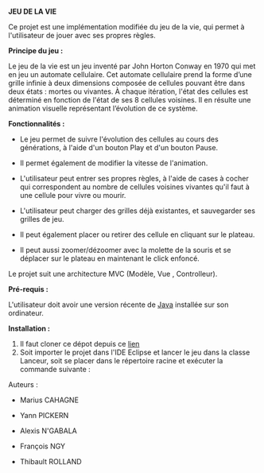 **JEU DE LA VIE**

Ce projet est une implémentation modifiée du jeu de la vie, qui permet à l'utilisateur de jouer avec ses propres règles.


**Principe du jeu :**

Le jeu de la vie est un jeu inventé par John Horton Conway en 1970 qui met en jeu un automate cellulaire. Cet automate cellulaire prend
la forme d’une grille infinie à deux dimensions composée de cellules pouvant être dans deux états : mortes ou
vivantes. À chaque itération, l'état des cellules est déterminé en fonction de l'état de ses 8 cellules voisines.
Il en résulte une animation visuelle représentant l’évolution de ce système.


**Fonctionnalités :**


*   Le jeu permet de suivre l'évolution des cellules au cours des générations, à l'aide d'un bouton Play et d'un bouton Pause.
    
*   Il permet également de modifier la vitesse de l'animation.
   
*   L'utilisateur peut entrer ses propres règles, à l'aide de cases à cocher qui correspondent au nombre de cellules voisines vivantes qu'il       faut à une cellule pour vivre ou mourir.
   
*  L'utilisateur peut charger des grilles déjà existantes, et sauvegarder ses grilles de jeu.
   
*   Il peut également placer ou retirer des cellule en cliquant sur le plateau.
   
*   Il peut aussi zoomer/dézoomer avec la molette de la souris et se déplacer sur le plateau en maintenant le click enfoncé.
    
Le projet suit une architecture MVC (Modèle, Vue , Controlleur).


**Pré-requis :**

L'utilisateur doit avoir une version récente de [Java](https://www.java.com/fr/download/) installée sur son ordinateur. 


**Installation :**

    
1.   Il faut cloner ce dépot depuis ce [lien](https://gaufre.informatique.univ-paris-diderot.fr/pickern/jeu-de-la-vie.git)
2.   Soit importer le projet dans l'IDE Eclipse et lancer le jeu dans la classe Lanceur, soit se placer dans le répertoire racine et exécuter la commande suivante : 


Auteurs :

    
*  Marius CAHAGNE
   
*  Yann PICKERN
   
*  Alexis N'GABALA
   
*  François NGY

*  Thibault ROLLAND


